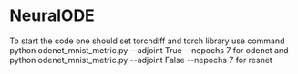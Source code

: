 # NeuralODE
To start the code one should set torchdiff and torch library use command  python odenet_mnist_metric.py --adjoint True --nepochs 7   for odenet and  python odenet_mnist_metric.py --adjoint False --nepochs 7 for resnet


